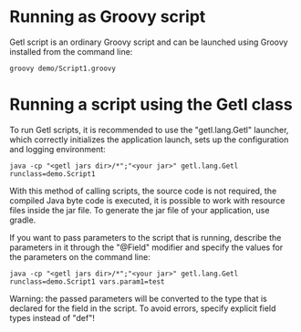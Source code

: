 # Running as Groovy script
Getl script is an ordinary Groovy script and can be launched using Groovy installed from the command line:
```
groovy demo/Script1.groovy
```
# Running a script using the Getl class
To run Getl scripts, it is recommended to use the "getl.lang.Getl" launcher, which correctly initializes the application launch, sets up the configuration and logging environment:
```
java -cp "<getl jars dir>/*";"<your jar>" getl.lang.Getl runclass=demo.Script1
```
With this method of calling scripts, the source code is not required, the compiled Java byte code is executed, it is possible to work with resource files inside the jar file. To generate the jar file of your application, use gradle.

If you want to pass parameters to the script that is running, describe the parameters in it through the "@Field" modifier and specify the values for the parameters on the command line:
```
java -cp "<getl jars dir>/*";"<your jar>" getl.lang.Getl runclass=demo.Script1 vars.param1=test
```
Warning: the passed parameters will be converted to the type that is declared for the field in the script. To avoid errors, specify explicit field types instead of "def"!
